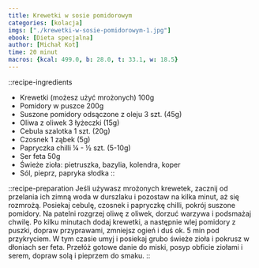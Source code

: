 ```yaml
---
title: Krewetki w sosie pomidorowym
categories: [kolacja]
imgs: ["./krewetki-w-sosie-pomidorowym-1.jpg"]
ebook: [Dieta specjalna]
author: [Michał Kot]
time: 20 minut
macros: {kcal: 499.0, b: 28.0, t: 33.1, w: 18.5}
---
```


::recipe-ingredients
- Krewetki (możesz użyć mrożonych) 100g
- Pomidory w puszce 200g
- Suszone pomidory odsączone z oleju 3 szt. (45g)
- Oliwa z oliwek 3 łyżeczki (15g)
- Cebula szalotka 1 szt. (20g)
- Czosnek 1 ząbek (5g)
- Papryczka chilli ¼ - ½ szt. (5-10g)
- Ser feta 50g
- Świeże zioła: pietruszka, bazylia, kolendra, koper
- Sól, pieprz, papryka słodka
::

::recipe-preparation
Jeśli używasz mrożonych krewetek, zacznij od przelania ich zimną woda w durszlaku i pozostaw na kilka minut, aż się rozmrożą. Posiekaj cebulę, czosnek i papryczkę chilli, pokrój suszone pomidory. Na patelni rozgrzej oliwę z oliwek, dorzuć warzywa i podsmażaj chwilę. Po kilku minutach dodaj krewetki, a następnie wlej pomidory z puszki, dopraw przyprawami, zmniejsz ogień i duś ok. 5 min pod przykryciem. W tym czasie umyj i posiekaj grubo świeże zioła i pokrusz w dłoniach ser feta. Przełóż gotowe danie do miski, posyp obficie ziołami i serem, dopraw solą i pieprzem do smaku.
::
